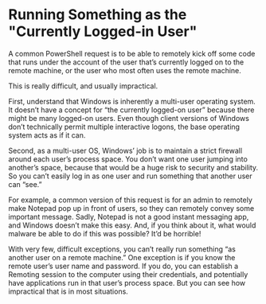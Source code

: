 # Running Something as the "Currently Logged-in User"
A common PowerShell request is to be able to remotely kick off some code that runs under the account of the user that’s currently logged on to the remote machine, or the user who most often uses the remote machine.

This is really difficult, and usually impractical.

First, understand that Windows is inherently a multi-user operating system. It doesn’t have a concept for “the currently logged-on user” because there might be many logged-on users. Even though client versions of Windows don’t technically permit multiple interactive logons, the base operating system acts as if it can.

Second, as a multi-user OS, Windows’ job is to maintain a strict firewall around each user’s process space. You don’t want one user jumping into another’s space, because that would be a huge risk to security and stability. So you can’t easily log in as one user and run something that another user can “see.”

For example, a common version of this request is for an admin to remotely make Notepad pop up in front of users, so they can remotely convey some important message. Sadly, Notepad is not a good instant messaging app, and Windows doesn’t make this easy. And, if you think about it, what would malware be able to do if this was possible? It’d be horrible!

With very few, difficult exceptions, you can’t really run something “as another user on a remote machine.” One exception is if you know the remote user’s user name and password. If you do, you can establish a Remoting session to the computer using their credentials, and potentially have applications run in that user’s process space. But you can see how impractical that is in most situations.

